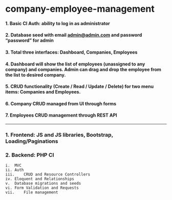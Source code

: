 # company-employee-management

#### 1.	Basic CI Auth: ability to log in as administrator
#### 2.	Database seed with email admin@admin.com and password “password” for admin
#### 3.	Total three interfaces: Dashboard, Companies, Employees
#### 4.	Dashboard will show the list of employees (unassigned to any company) and companies. Admin can drag and drop the employee from the list to desired company.
#### 5.	CRUD functionality (Create / Read / Update / Delete) for two menu items: Companies and Employees.
#### 6.	Company CRUD managed from UI through forms
#### 7.	Employees CRUD management through REST API
---
### 1. Frontend: JS and JS libraries, Bootstrap, Loading/Paginations
### 2.	Backend: PHP CI
    i.	MVC
    ii.	Auth
    iii.	CRUD and Resource Controllers
    iv.	Eloquent and Relationships
    v.	Database migrations and seeds
    vi.	Form Validation and Requests
    vii.	File management
